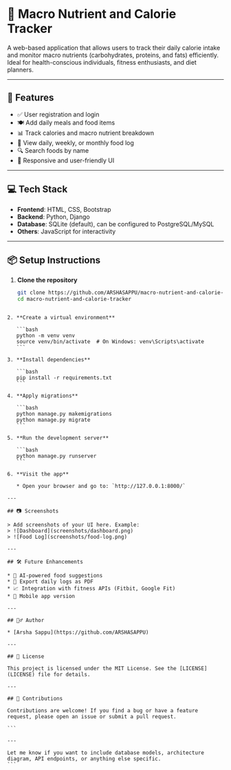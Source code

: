 
# 🥗 Macro Nutrient and Calorie Tracker

A web-based application that allows users to track their daily calorie intake and monitor macro nutrients (carbohydrates, proteins, and fats) efficiently. Ideal for health-conscious individuals, fitness enthusiasts, and diet planners.

---

## 🚀 Features

- ✅ User registration and login
- 🍽️ Add daily meals and food items
- 📊 Track calories and macro nutrient breakdown
- 📆 View daily, weekly, or monthly food log
- 🔍 Search foods by name
- 📱 Responsive and user-friendly UI

---

## 💻 Tech Stack

- **Frontend**: HTML, CSS, Bootstrap
- **Backend**: Python, Django
- **Database**: SQLite (default), can be configured to PostgreSQL/MySQL
- **Others**: JavaScript for interactivity

---

## 📦 Setup Instructions

1. **Clone the repository**
   ```bash
   git clone https://github.com/ARSHASAPPU/macro-nutrient-and-calorie-tracker.git
   cd macro-nutrient-and-calorie-tracker
````

2. **Create a virtual environment**

   ```bash
   python -m venv venv
   source venv/bin/activate  # On Windows: venv\Scripts\activate
   ```

3. **Install dependencies**

   ```bash
   pip install -r requirements.txt
   ```

4. **Apply migrations**

   ```bash
   python manage.py makemigrations
   python manage.py migrate
   ```

5. **Run the development server**

   ```bash
   python manage.py runserver
   ```

6. **Visit the app**

   * Open your browser and go to: `http://127.0.0.1:8000/`

---

## 📷 Screenshots

> Add screenshots of your UI here. Example:
> ![Dashboard](screenshots/dashboard.png)
> ![Food Log](screenshots/food-log.png)

---

## 🛠️ Future Enhancements

* 🧠 AI-powered food suggestions
* 🧾 Export daily logs as PDF
* 📈 Integration with fitness APIs (Fitbit, Google Fit)
* 📱 Mobile app version

---

## 🙋‍♂️ Author

* [Arsha Sappu](https://github.com/ARSHASAPPU)

---

## 📃 License

This project is licensed under the MIT License. See the [LICENSE](LICENSE) file for details.

---

## 🙌 Contributions

Contributions are welcome! If you find a bug or have a feature request, please open an issue or submit a pull request.

```

---

Let me know if you want to include database models, architecture diagram, API endpoints, or anything else specific.
```
